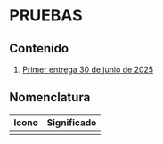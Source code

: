 # PRUEBAS

## Contenido

1. [Primer entrega 30 de junio de 2025](./5.1.%20primerEntrega-2025.06.30.md)

## Nomenclatura

| Icono | Significado |
| ----- | ----------- |
|       |             |
